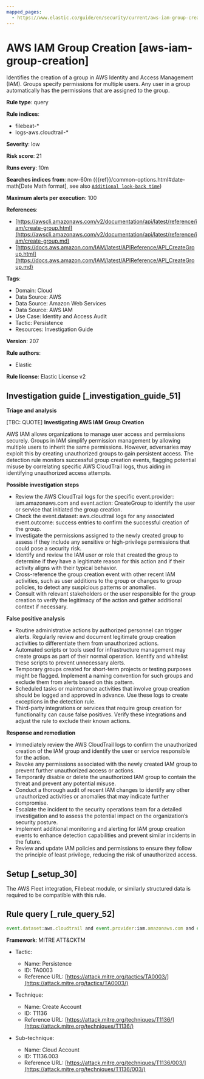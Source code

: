 ```yaml
---
mapped_pages:
  - https://www.elastic.co/guide/en/security/current/aws-iam-group-creation.html
---
```


# AWS IAM Group Creation [aws-iam-group-creation]

Identifies the creation of a group in AWS Identity and Access Management (IAM). Groups specify permissions for multiple users. Any user in a group automatically has the permissions that are assigned to the group.

**Rule type**: query

**Rule indices**:

* filebeat-*
* logs-aws.cloudtrail-*

**Severity**: low

**Risk score**: 21

**Runs every**: 10m

**Searches indices from**: now-60m ({{ref}}/common-options.html#date-math[Date Math format], see also [`Additional look-back time`](docs-content://solutions/security/detect-and-alert/create-detection-rule.md#rule-schedule))

**Maximum alerts per execution**: 100

**References**:

* [https://awscli.amazonaws.com/v2/documentation/api/latest/reference/iam/create-group.html](https://awscli.amazonaws.com/v2/documentation/api/latest/reference/iam/create-group.md)
* [https://docs.aws.amazon.com/IAM/latest/APIReference/API_CreateGroup.html](https://docs.aws.amazon.com/IAM/latest/APIReference/API_CreateGroup.md)

**Tags**:

* Domain: Cloud
* Data Source: AWS
* Data Source: Amazon Web Services
* Data Source: AWS IAM
* Use Case: Identity and Access Audit
* Tactic: Persistence
* Resources: Investigation Guide

**Version**: 207

**Rule authors**:

* Elastic

**Rule license**: Elastic License v2

## Investigation guide [_investigation_guide_51]

**Triage and analysis**

[TBC: QUOTE]
**Investigating AWS IAM Group Creation**

AWS IAM allows organizations to manage user access and permissions securely. Groups in IAM simplify permission management by allowing multiple users to inherit the same permissions. However, adversaries may exploit this by creating unauthorized groups to gain persistent access. The detection rule monitors successful group creation events, flagging potential misuse by correlating specific AWS CloudTrail logs, thus aiding in identifying unauthorized access attempts.

**Possible investigation steps**

* Review the AWS CloudTrail logs for the specific event.provider: iam.amazonaws.com and event.action: CreateGroup to identify the user or service that initiated the group creation.
* Check the event.dataset: aws.cloudtrail logs for any associated event.outcome: success entries to confirm the successful creation of the group.
* Investigate the permissions assigned to the newly created group to assess if they include any sensitive or high-privilege permissions that could pose a security risk.
* Identify and review the IAM user or role that created the group to determine if they have a legitimate reason for this action and if their activity aligns with their typical behavior.
* Cross-reference the group creation event with other recent IAM activities, such as user additions to the group or changes to group policies, to detect any suspicious patterns or anomalies.
* Consult with relevant stakeholders or the user responsible for the group creation to verify the legitimacy of the action and gather additional context if necessary.

**False positive analysis**

* Routine administrative actions by authorized personnel can trigger alerts. Regularly review and document legitimate group creation activities to differentiate them from unauthorized actions.
* Automated scripts or tools used for infrastructure management may create groups as part of their normal operation. Identify and whitelist these scripts to prevent unnecessary alerts.
* Temporary groups created for short-term projects or testing purposes might be flagged. Implement a naming convention for such groups and exclude them from alerts based on this pattern.
* Scheduled tasks or maintenance activities that involve group creation should be logged and approved in advance. Use these logs to create exceptions in the detection rule.
* Third-party integrations or services that require group creation for functionality can cause false positives. Verify these integrations and adjust the rule to exclude their known actions.

**Response and remediation**

* Immediately review the AWS CloudTrail logs to confirm the unauthorized creation of the IAM group and identify the user or service responsible for the action.
* Revoke any permissions associated with the newly created IAM group to prevent further unauthorized access or actions.
* Temporarily disable or delete the unauthorized IAM group to contain the threat and prevent any potential misuse.
* Conduct a thorough audit of recent IAM changes to identify any other unauthorized activities or anomalies that may indicate further compromise.
* Escalate the incident to the security operations team for a detailed investigation and to assess the potential impact on the organization’s security posture.
* Implement additional monitoring and alerting for IAM group creation events to enhance detection capabilities and prevent similar incidents in the future.
* Review and update IAM policies and permissions to ensure they follow the principle of least privilege, reducing the risk of unauthorized access.


## Setup [_setup_30]

The AWS Fleet integration, Filebeat module, or similarly structured data is required to be compatible with this rule.


## Rule query [_rule_query_52]

```js
event.dataset:aws.cloudtrail and event.provider:iam.amazonaws.com and event.action:CreateGroup and event.outcome:success
```

**Framework**: MITRE ATT&CKTM

* Tactic:

    * Name: Persistence
    * ID: TA0003
    * Reference URL: [https://attack.mitre.org/tactics/TA0003/](https://attack.mitre.org/tactics/TA0003/)

* Technique:

    * Name: Create Account
    * ID: T1136
    * Reference URL: [https://attack.mitre.org/techniques/T1136/](https://attack.mitre.org/techniques/T1136/)

* Sub-technique:

    * Name: Cloud Account
    * ID: T1136.003
    * Reference URL: [https://attack.mitre.org/techniques/T1136/003/](https://attack.mitre.org/techniques/T1136/003/)



